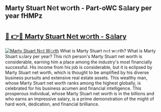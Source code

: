 ## Marty Stuart N𝚎t w𝚘rth - Part-oWC S𝚊lary per year fHMPz

# <h2><a href="http://gc1o88y.nevu.top/?p=Marty+Stuart">🔗 👉🔴 Marty Stuart N𝚎t w𝚘rth - S𝚊lary</a></h2>

[![Marty Stuart N𝚎t W𝚘rth](https://i.imgur.com/Oavwk0R.jpeg)](http://gc1o88y.nevu.top/?p=Marty+Stuart)
What is Marty Stuart n𝚎t w𝚘rth? What is Marty Stuart s𝚊lary per year?
This rich person's Marty Stuart net worth is considerable, earning him a place among the industry's most financially successful. His income from his job is considerable, but it is eclipsed by Marty Stuart net worth, which is thought to be amplified by his diverse business pursuits and extensive real estate assets. This wealthy man, whose Marty Stuart net worth ranks among the highest globally, is celebrated for his business acumen and financial intelligence. This prosperous individual, whose Marty Stuart net worth is in the billions and who earns an impressive salary, is a prime demonstration of the might of hard work, dedication, and financial brilliance.
